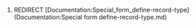 1.  REDIRECT
    [Documentation:Special\_form\_define-record-type](Documentation:Special form define-record-type.md)
